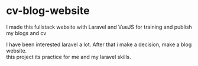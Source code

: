 # cv-blog-website
I made this fullstack website with Laravel and VueJS for training and publish my blogs and cv

I have been interested laravel a lot. After that i make a decision, make a blog website. <br>
this project its practice for me and my laravel skills.
